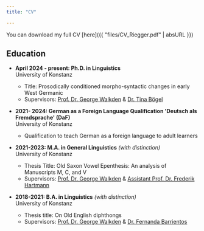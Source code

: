```yaml
---
title: "CV"

---
```


You can download my full CV [here]({{ "files/CV_Riegger.pdf" | absURL }})


## Education

- **April 2024 - present: Ph.D. in Linguistics**  
  University of Konstanz  
	- Title: Prosodically conditioned morpho-syntactic changes in early West Germanic
	- Supervisors: [Prof. Dr. George Walkden](http://walkden.space) & [Dr. Tina Bögel](https://ling.sprachwiss.uni-konstanz.de/pages/home/boegel/)  

- **2021- 2024: German as a Foreign Language Qualification 'Deutsch als Fremdsprache' (DaF)**  
  University of Konstanz 
	- Qualification to teach German as a foreign language to adult learners 

- **2021-2023: M.A. in General Linguistics** *(with distinction)*   
  University of Konstanz 
	- Thesis Title: Old Saxon Vowel Epenthesis: An analysis of Manuscripts M, C, and V 
	- Supervisors: [Prof. Dr. George Walkden](http://walkden.space) & [Assistant Prof. Dr. Frederik Hartmann](https://frithureiks.github.io)

- **2018-2021: B.A. in Linguistics** *(with distinction)*   
  University of Konstanz 
	- Thesis title: On Old English diphthongs
	- Supervisors: [Prof. Dr. George Walkden](http://walkden.space) & [Dr. Fernanda Barrientos](https://www.fernandabarrientos.cl)
